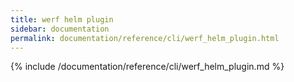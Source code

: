 ```yaml
---
title: werf helm plugin
sidebar: documentation
permalink: documentation/reference/cli/werf_helm_plugin.html
---
```


{% include /documentation/reference/cli/werf_helm_plugin.md %}
